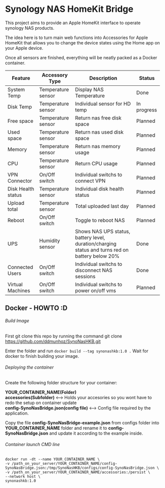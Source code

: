 # Synology NAS HomeKit Bridge

This project aims to provide an Apple HomeKit interface to operate synology 
NAS products.

The idea here is to turn main web functions into Accessories for Apple HomeKit
that allows you to change the device states using the Home app on your Apple device.

Once all sensors are finished, everything will be neatly packed as a Docker container.

| Feature         | Accessory Type     | Description                                   | Status      |
|      ---        |        ---         |              ---                              |     ---     |
| System Temp     | Temperature sensor | Display NAS Temperature                       | Done        |
| Disk Temp       | Temperature sensor | Individual sensor for HD temp                 | In progress |
| Free space      | Temperature sensor | Return nas free disk space                    | Planned     |
| Used space      | Temperature sensor | Return nas used disk space                    | Planned     |
| Memory          | Temperature sensor | Return nas  memory usage                      | Planned     |
| CPU             | Temperature sensor | Return CPU usage                              | Planned     |
| VPN Connector   | On/Off switch      | Individual switchs to connect VPN             | Planned     |
| Disk Health status  | Temperature sensor | Individual disk health status             | Planned     |
| Upload total    | Temperature sensor | Total uploaded last day                       | Planned     |
| Reboot          | On/Off switch      | Toggle to reboot NAS                          | Planned     |
| UPS | Humidity sensor     | Shows NAS UPS status, battery level, duration/charging status and turns red on battery below 20% | Done        |
| Connected Users | On/Off switch      | Individual switchs to disconnect NAS sessions | Done        |
| Virtual Machines | On/Off switch      | Individual switchs to power on/off vms | Planned     |



##  Docker - HOWTO :D

###### Build Image 

First git clone this repo by running the command git clone https://github.com/ddmunhoz/SynoNasHKB.git

Enter the folder and run ```docker build --tag synonashkb:1.0 .```
Wait for docker to finish building your image.

###### Deploying the container

Create the following folder structure for your container:

**YOUR_CONTAINER_NAME(Folder)**                                                                                                           
**accessories(Subfolder)** <--> Holds your accesories so you wont have to redo the setup on container update                              
**config-SynoNasBridge.json(config file)** <--> Config file required by the application.

Copy the file **config-SynoNasBridge-example.json** from configs folder into **YOUR_CONTAINER_NAME** folder and rename it to **config-SynoNasBridge.json** and update it according to the example inside.

###### Container launch CMD line

```
docker run -dt --name YOUR_CONTAINER_NAME \
-v /path_on_your_server/YOUR_CONTAINER_NAME/config-SynoNasBridge.json:/tmp/SynoNasHKB/configs/config-SynoNasBridge.json \
-v /path_on_your_server/YOUR_CONTAINER_NAME/accessories:/persist \
--network host \
synonashkb:1.0
```